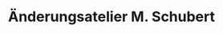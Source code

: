 ---
title: "Änderungsatelier M. Schubert"
url: /dortmund/aenderungsatelier-m-schubert/
shop: Schneiderei
---